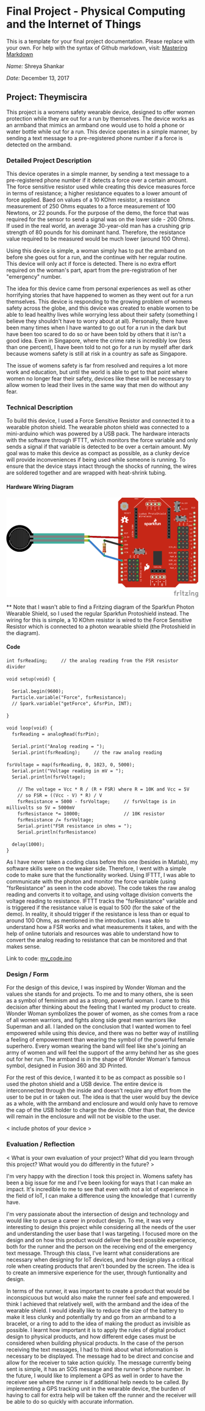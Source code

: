 # Final Project - Physical Computing and the Internet of Things

This is a template for your final project documentation.  Please replace <content like this> with your own.  For help with the syntax of Github markdown, visit: [Mastering Markdown](https://guides.github.com/features/mastering-markdown/)

*Name:*  Shreya Shankar

*Date:* December 13, 2017

## Project: Theymiscira 

This project is a womens safety wearable device, designed to offer women protection while they are out for a run by themselves. The device works as an armband that mimics an armband one would use to hold a phone or water bottle while out for a run. This device operates in a simple manner, by sending a text message to a pre-registered phone number if a force is detected on the armband. 

### Detailed Project Description

This device operates in a simple manner, by sending a text message to a pre-registered phone number if it detects a force over a certain amount. The force sensitive resistor used while creating this device measures force in terms of resistance; a higher resistance equates to a lower amount of force applied. Baed on values of a 10 KOhm resistor, a resistance measurement of 250 Ohms equates to a force measurement of 100 Newtons, or 22 pounds. For the purpose of the demo, the force that was required for the sensor to send a signal was on the lower side - 200 Ohms. If used in the real world, an average 30-year-old man has a crushing grip strength of 80 pounds for his dominant hand. Therefore, the resistance value required to be measured would be much lower (around 100 Ohms). 

Using this device is simple, a woman simply has to put the armband on before she goes out for a run, and the continue with her regular routine. This device will only act if force is detected. There is no extra effort required on the woman's part, apart from the pre-registration of her "emergency" number. 

The idea for this device came from personal experiences as well as other horrifying stories that have happened to women as they went out for a run themselves. This device is responding to the growing problem of womens safety across the globe, and this device was created to enable women to be able to lead healthy lives while worrying less about their safety (something I believe they shouldn't have to worry about at all). Personally, there have been many times when I have wanted to go out for a run in the dark but have been too scared to do so or have been told by others that it isn't a good idea. Even in Singapore, where the crime rate is incredibly low (less than one percent), I have been told to not go for a run by myself after dark because womens safety is still at risk in a country as safe as Singapore. 

The issue of womens safety is far from resolved and requires a lot more work and education, but until the world is able to get to that point where women no longer fear their safety, devices like these will be necessary to allow women to lead their lives in the same way that men do without any fear. 

### Technical Description

To build this device, I used a Force Sensitive Resistor and connected it to a wearable photon shield. The wearable photon shield was connected to a mini-arduino which was powered by a USB pack. The hardware interacts with the software through IFTTT, which monitors the force variable and only sends a signal if that variable is detected to be over a certain amount. My goal was to make this device as compact as possible, as a clunky device will provide inconveniences if being used while someone is running. To ensure that the device stays intact through the shocks of running, the wires are soldered together and are wrapped with heat-shrink tubing. 

#### Hardware Wiring Diagram

![Wiring Diagram](images/WiringFinal.png)

** Note that I wasn't able to find a Fritzing diagram of the Sparkfun Photon Wearable Shield, so I used the regular Sparkfun Protoshield instead. The wiring for this is simple, a 10 KOhm resistor is wired to the Force Sensitive Resistor which is connected to a photon wearable shield (the Protoshield in the diagram). 

#### Code

```int fsrPin = 0;     // the FSR and 10K pulldown are connected to a0
int fsrReading;     // the analog reading from the FSR resistor divider
 
void setup(void) {

  Serial.begin(9600);   
  Particle.variable("Force", fsrResistance);
  // Spark.variable("getForce", &fsrPin, INT);

}
 
void loop(void) {
  fsrReading = analogRead(fsrPin);  
 
  Serial.print("Analog reading = ");
  Serial.print(fsrReading);     // the raw analog reading
  
fsrVoltage = map(fsrReading, 0, 1023, 0, 5000);
  Serial.print("Voltage reading in mV = ");
  Serial.println(fsrVoltage);  
 
    // The voltage = Vcc * R / (R + FSR) where R = 10K and Vcc = 5V
    // so FSR = ((Vcc - V) * R) / V       
    fsrResistance = 5000 - fsrVoltage;     // fsrVoltage is in millivolts so 5V = 5000mV
    fsrResistance *= 10000;                // 10K resistor
    fsrResistance /= fsrVoltage;
    Serial.print("FSR resistance in ohms = ");
    Serial.println(fsrResistance)
 
  delay(1000);
} 
```
As I have never taken a coding class before this one (besides in Matlab), my software skills were on the weaker side. Therefore, I went with a simple code to make sure that the functionality worked. Using IFTTT, I was able to communicate with the photon and monitor the force variable (using "fsrResistance" as seen in the code above). The code takes the raw analog reading and converts it to voltage, and using voltage division converts the voltage reading to resistance. IFTTT tracks the "fsrResistance" variable and is triggered if the resistance value is equal to 500 (for the sake of the demo). In reality, it should trigger if the resistance is less than or equal to around 100 Ohms, as mentioned in the introduction. I was able to understand how a FSR works and what measurements it takes, and with the help of online tutorials and resources was able to understand how to convert the analog reading to resistance that can be monitored and that makes sense. 

 Link to code: [my_code.ino](code/my_code.ino)  


### Design / Form

For the design of this device, I was inspired by Wonder Woman and the values she stands for and projects. To me and to many others, she is seen as a symbol of feminism and as a strong, powerful woman. I came to this decision after thinking about the feeling that I wanted my product to create. Wonder Woman symbolizes the power of women, as she comes from a race of all women warriors, and fights along side great men warriors like Superman and all. I landed on the conclusion that I wanted women to feel empowered while using this device, and there was no better way of instilling a feeling of empowerment than wearing the symbol of the powerful female superhero. Every woman wearing the band will feel like she's joining an army of women and will feel the support of the army behind her as she goes out for her run. The armband is in the shape of Wonder Woman's famous symbol, designed in Fusion 360 and 3D Printed.

For the rest of this device, I wanted it to be as compact as possible so I used the photon shield and a USB device. The entire device is interconnected through the inside and doesn't require any effort from the user to be put in or taken out. The idea is that the user would buy the device as a whole, with the armband and enclosure and would only have to remove the cap of the USB holder to charge the device. Other than that, the device will remain in the enclosure and will not be visible to the user.

< include photos of your device >

### Evaluation / Reflection

< What is your own evaluation of your project?   What did you learn through this project?  What would you do differently in the future? >

I'm very happy with the direction I took this project in. Womens safety has been a big issue for me and I've been looking for ways that I can make an impact. It's incredible to me to see that even with not a lot of experience in the field of IoT, I can make a difference using the knowledge that I currently have. 

I'm very passionate about the intersection of design and technology and would like to pursue a career in product design. To me, it was very interesting to design this project while considering all the needs of the user and understanding the user base that I was targeting. I focused more on the design and on how this product would deliver the best possible experience, both for the runner and the person on the receiving end of the emergency text message. Through this class, I've learnt what considerations are necessary when designing for IoT devices, and how design plays a critical role when creating products that aren't bounded by the screen. The idea is to create an immersive experience for the user, through funtionality and design. 

In terms of the runner, it was important to create a product that would be inconspicuous but would also make the runner feel safe and empowered. I think I achieved that relatively well, with the armband and the idea of the wearable shield. I would ideally like to reduce the size of the battery to make it less clunky and potentially try and go from an armband to a bracelet, or a ring to add to the idea of making the product as invisible as possible. I learnt how important it is to apply the rules of digital product design to physical products, and how different edge cases must be considered when building physical products. In the case of the person receiving the text messages, I had to think about what information is necessary to be displayed. The message had to be direct and concise and allow for the receiver to take action quickly. The message currently being sent is simple, it has an SOS message and the runner's phone number. In the future, I would like to implement a GPS as well in order to have the receiver see where the runner is if additional help needs to be called. By implementing a GPS tracking unit in the wearable device, the burden of having to call for extra help will be taken off the runner and the receiver will be able to do so quickly with accurate information. 
